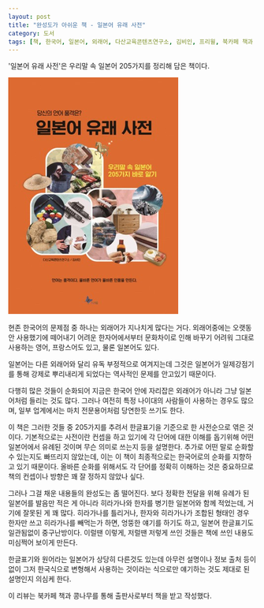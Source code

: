 ```yaml
---
layout: post
title: "완성도가 아쉬운 책 - 일본어 유래 사전"
category: 도서
tags: [책, 한국어, 일본어, 외래어, 다산교육콘텐츠연구소, 김비인, 프리윌, 북카페 책과 콩나무, 서평]
---
```


'일본어 유래 사전'은
우리말 속 일본어 205가지를 정리해 담은 책이다.

![표지](/images/japanese-derived-loanword-dictionary-book-h480.jpg)

현존 한국어의 문제점 중 하나는 외래어가 지나치게 많다는 거다.
외래어중에는 오랫동안 사용했기에 떼어내기 어려운 한자어에서부터
문화차이로 인해 바꾸기 어려워 그대로 사용하는 영어, 프랑스어도 있고,
물론 일본어도 있다.

일본어는 다른 외래어와 달리 유독 부정적으로 여겨지는데
그것은 일본어가 일제강점기를 통해 강제로 뿌리내리게 되었다는 역사적인 문제를 안고있기 때문이다.

다행히 많은 것들이 순화되어 지금은 한국어 안에 자리잡은 외래어가 아니라 그냥 일본어처럼 들리는 것도 많다.
그러나 여전히 특정 나이대의 사람들이 사용하는 경우도 많으며,
일부 업계에서는 마치 전문용어처럼 당연한듯 쓰기도 한다.

이 책은 그러한 것들 중 205가지를 추려서 한글표기을 기준으로 한 사전순으로 엮은 것이다.
기본적으로는 사전이란 컨셉을 하고 있기에 각 단어에 대한 이해를 돕기위해
어떤 일본어에서 유례된 것이며 무슨 의미로 쓰는지 등을 설명한다.
추가로 어떤 말로 순화할 수 있는지도 빠뜨리지 않았는데,
이는 이 책이 최종적으로는 한국어로의 순화를 지향하고 있기 때문이다.
올바른 순화를 위해서도 각 단어를 정확히 이해하는 것은 중요하므로 책의 컨셉이나 방향은 꽤 잘 정하지 않았나 싶다.

그러나 그걸 채운 내용들의 완성도는 좀 떨어진다.
보다 정확한 전달을 위해 유례가 된 일본어를 발음만 적은 게 아니라 히라가나와 한자를 병기한 일본어와 함께 적었는데,
거기에 잘못된 게 꽤 많다.
히라가나를 틀리거나,
한자와 히라가나가 조합된 형태인 경우 한자만 쓰고 히라가나를 빼먹는가 하면,
엉뚱한 얘기를 하기도 하고,
일본어 한글표기도 일관됨없이 중구난방이다.
이럴땐 이렇게, 저럴땐 저렇게 쓰인 것들은 책에 쓰인 내용도 미심쩍어 보이게 만든다.

한글표기와 원어라는 일본어가 상당히 다른것도 있는데
아무런 설명이나 정보 출처 등이 없이 그저 한국식으로 변형해서 사용하는 것이라는 식으로만 얘기하는 것도
제대로 된 설명인지 의심케 한다.



<div class="im im-info">
이 리뷰는 북카페 책과 콩나무를 통해 출판사로부터 책을 받고 작성했다.
</div>
